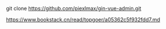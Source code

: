 git clone https://github.com/piexlmax/gin-vue-admin.git


https://www.bookstack.cn/read/topgoer/a05362c5f932fdd7.md